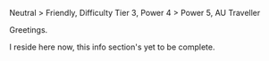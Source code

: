 Neutral > Friendly, Difficulty Tier 3, Power 4 > Power 5, AU Traveller

Greetings.

I reside here now, this info section's yet to be complete.